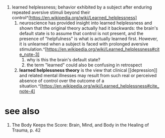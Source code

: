 1. learned helplessness; behavior exhibited by a subject after enduring repeated aversive stimuli beyond their control^[https://en.wikipedia.org/wiki/Learned_helplessness]
	1. neuroscience has provided insight into learned helplessness and shown that the original theory actually had it backwards: the brain's default state is to assume that control is not present, and the presence of "helpfulness" is what is actually learned first. However, it is unlearned when a subject is faced with prolonged aversive stimulation.^[https://en.wikipedia.org/wiki/Learned_helplessness#cite_note-3]
		1. why is this the brain's default state?
		2. the term "learned" could also be confusing in retrospect
	2. **learned helplessness theory** is the view that clinical [[depression]] and related mental illnesses may result from such real or perceived absence of control over the outcome of a situation.^[https://en.wikipedia.org/wiki/Learned_helplessness#cite_note-4]

# see also
1. The Body Keeps the Score: Brain, Mind, and Body in the Healing of Trauma, p. 42